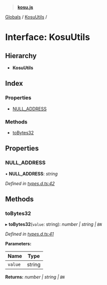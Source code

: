 > **[kosu.js](../README.md)**

[Globals](../globals.md) / [KosuUtils](kosuutils.md) /

# Interface: KosuUtils

## Hierarchy

-   **KosuUtils**

## Index

### Properties

-   [NULL_ADDRESS](kosuutils.md#null_address)

### Methods

-   [toBytes32](kosuutils.md#tobytes32)

## Properties

### NULL_ADDRESS

• **NULL_ADDRESS**: _string_

_Defined in [types.d.ts:42](https://github.com/ParadigmFoundation/kosu-monorepo/blob/c134674/packages/kosu.js/src/types.d.ts#L42)_

## Methods

### toBytes32

▸ **toBytes32**(`value`: string): _number | string | `BN`_

_Defined in [types.d.ts:41](https://github.com/ParadigmFoundation/kosu-monorepo/blob/c134674/packages/kosu.js/src/types.d.ts#L41)_

**Parameters:**

| Name    | Type   |
| ------- | ------ |
| `value` | string |

**Returns:** _number | string | `BN`_
